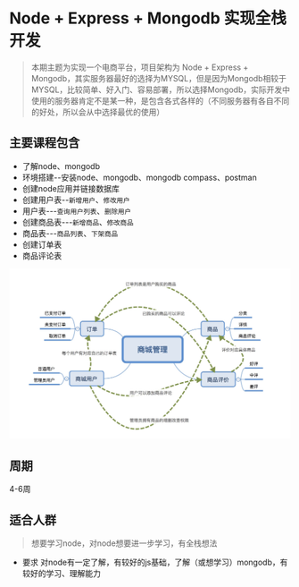 # Node + Express + Mongodb 实现全栈开发

> 本期主题为实现一个电商平台，项目架构为 Node + Express + Mongodb，其实服务器最好的选择为MYSQL，但是因为Mongodb相较于MYSQL，比较简单、好入门、容易部署，所以选择Mongodb，实际开发中使用的服务器肯定不是某一种，是包含各式各样的（不同服务器有各自不同的好处，所以会从中选择最优的使用）

## 主要课程包含

- 了解node、mongodb
- 环境搭建--安装node、mongodb、mongodb compass、postman
- 创建node应用并链接数据库
- 创建用户表--`新增用户`、`修改用户`
- 用户表---`查询用户列表`、`删除用户`
- 创建商品表---`新增商品`、`修改商品`
- 商品表---`商品列表`、`下架商品`
- 创建订单表
- 商品评论表

![课程相关](../../asset/img/1545208354132.jpg)

## 周期

4-6周

## 适合人群
> 想要学习node，对node想要进一步学习，有全栈想法

- 要求
对node有一定了解，有较好的js基础，了解（或想学习）mongodb，有较好的学习、理解能力

